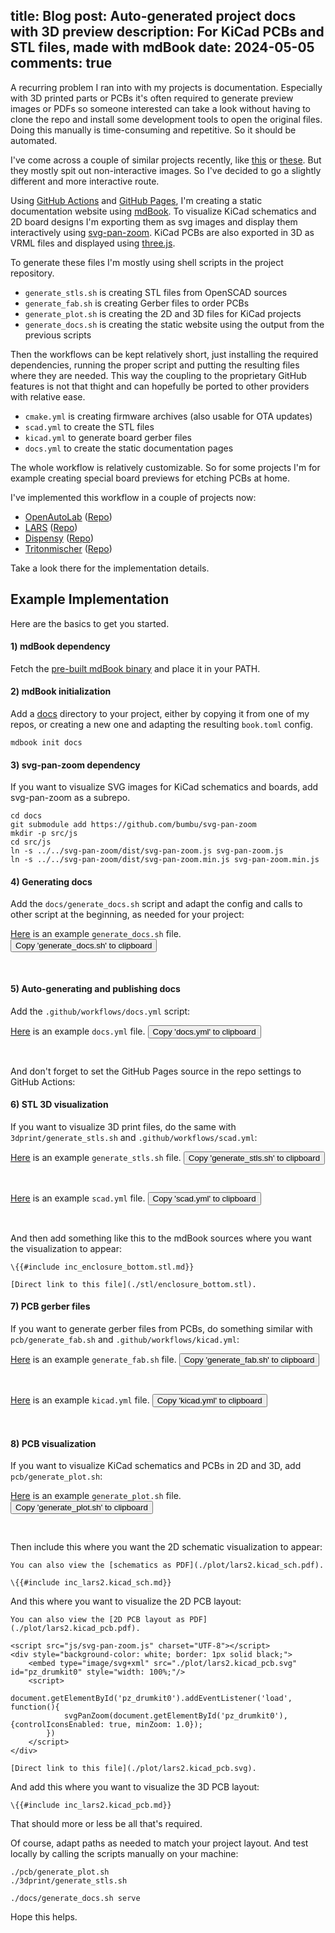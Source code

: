 title: Blog
post: Auto-generated project docs with 3D preview
description: For KiCad PCBs and STL files, made with mdBook
date: 2024-05-05
comments: true
---

A recurring problem I ran into with my projects is documentation.
Especially with 3D printed parts or PCBs it's often required to generate preview images or PDFs so someone interested can take a look without having to clone the repo and install some development tools to open the original files.
Doing this manually is time-consuming and repetitive.
So it should be automated.

I've come across a couple of similar projects recently, like [this](https://hackaday.com/2024/05/04/giving-your-kicad-pcb-repository-pretty-pictures/) or [these](https://hackaday.com/2024/03/11/share-your-projects-kicad-automations-and-pretty-renders/).
But they mostly spit out non-interactive images.
So I've decided to go a slightly different and more interactive route.

<!--%
lightgallery([
    [ "img/github_pages_sch.png", "2D KiCad board visualization" ],
    [ "img/github_pages_pcb.png", "3D KiCad board visualization" ],
    [ "img/github_pages_stl.png", "3D STL visualization" ],
])
%-->

Using [GitHub Actions](https://docs.github.com/en/actions) and [GitHub Pages](https://docs.github.com/en/pages), I'm creating a static documentation website using [mdBook](https://rust-lang.github.io/mdBook/).
To visualize KiCad schematics and 2D board designs I'm exporting them as svg images and display them interactively using [svg-pan-zoom](https://github.com/bumbu/svg-pan-zoom).
KiCad PCBs are also exported in 3D as VRML files and displayed using [three.js](https://threejs.org/).

To generate these files I'm mostly using shell scripts in the project repository.

* `generate_stls.sh` is creating STL files from OpenSCAD sources
* `generate_fab.sh` is creating Gerber files to order PCBs
* `generate_plot.sh` is creating the 2D and 3D files for KiCad projects
* `generate_docs.sh` is creating the static website using the output from the previous scripts

Then the workflows can be kept relatively short, just installing the required dependencies, running the proper script and putting the resulting files where they are needed.
This way the coupling to the proprietary GitHub features is not that thight and can hopefully be ported to other providers with relative ease.

* `cmake.yml` is creating firmware archives (also usable for OTA updates)
* `scad.yml` to create the STL files
* `kicad.yml` to generate board gerber files
* `docs.yml` to create the static documentation pages

The whole workflow is relatively customizable.
So for some projects I'm for example creating special board previews for etching PCBs at home.

I've implemented this workflow in a couple of projects now:

* [OpenAutoLab](https://kauzerei.github.io/openautolab/) ([Repo](https://github.com/kauzerei/openautolab))
* [LARS](https://xythobuz.github.io/lars/) ([Repo](https://github.com/xythobuz/lars))
* [Dispensy](https://drinkrobotics.github.io/dispensy/) ([Repo](https://github.com/drinkrobotics/dispensy))
* [Tritonmischer](https://kauzerei.github.io/tritonmischer/) ([Repo](https://github.com/kauzerei/tritonmischer))

Take a look there for the implementation details.

## Example Implementation

Here are the basics to get you started.

#### 1) mdBook dependency

Fetch the [pre-built mdBook binary](https://github.com/rust-lang/mdBook/releases) and place it in your PATH.

#### 2) mdBook initialization

Add a [docs](https://github.com/xythobuz/lars/tree/master/docs) directory to your project, either by copying it from one of my repos, or creating a new one and adapting the resulting `book.toml` config.

    mdbook init docs

#### 3) svg-pan-zoom dependency

If you want to visualize SVG images for KiCad schematics and boards, add svg-pan-zoom as a subrepo.

    cd docs
    git submodule add https://github.com/bumbu/svg-pan-zoom
    mkdir -p src/js
    cd src/js
    ln -s ../../svg-pan-zoom/dist/svg-pan-zoom.js svg-pan-zoom.js
    ln -s ../../svg-pan-zoom/dist/svg-pan-zoom.min.js svg-pan-zoom.min.js

#### 4) Generating docs

Add the `docs/generate_docs.sh` script and adapt the config and calls to other script at the beginning, as needed for your project:

<!-- https://clay-atlas.com/us/blog/2021/06/30/html-en-copy-text-button/ -->
<script>
function copyEvent(id) {
    var str = document.getElementById(id);
    window.getSelection().selectAllChildren(str);
    document.execCommand("Copy")
}
</script>

[Here](https://git.xythobuz.de/thomas/drumkit/raw/commit/314bf218ca5e958d6ffa825d92d702cb5431abf6/docs/generate_docs.sh) is an example `generate_docs.sh` file.
<button type="button" onclick="copyEvent('generatedocs')" class="clip-btn">Copy 'generate_docs.sh' to clipboard</button>

<pre id="generatedocs" class="sh_sh">
<!--%
include_url("https://git.xythobuz.de/thomas/drumkit/raw/commit/314bf218ca5e958d6ffa825d92d702cb5431abf6/docs/generate_docs.sh")
%-->
</pre>

#### 5) Auto-generating and publishing docs

Add the `.github/workflows/docs.yml` script:

[Here](https://git.xythobuz.de/thomas/drumkit/raw/commit/314bf218ca5e958d6ffa825d92d702cb5431abf6/.github/workflows/docs.yml) is an example `docs.yml` file.
<button type="button" onclick="copyEvent('docsyml')" class="clip-btn">Copy 'docs.yml' to clipboard</button>

<pre id="docsyml" class="sh_yaml">
<!--%
include_url("https://git.xythobuz.de/thomas/drumkit/raw/commit/314bf218ca5e958d6ffa825d92d702cb5431abf6/.github/workflows/docs.yml")
%-->
</pre>

And don't forget to set the GitHub Pages source in the repo settings to GitHub Actions:

<!--%
lightgallery([
    [ "img/github_pages_actions.png", "What to change in the GitHub repo settings" ],
])
%-->

#### 6) STL 3D visualization

If you want to visualize 3D print files, do the same with `3dprint/generate_stls.sh` and `.github/workflows/scad.yml`:

[Here](https://git.xythobuz.de/thomas/drumkit/raw/commit/314bf218ca5e958d6ffa825d92d702cb5431abf6/3dprint/generate_stls.sh) is an example `generate_stls.sh` file.
<button type="button" onclick="copyEvent('generatestls')" class="clip-btn">Copy 'generate_stls.sh' to clipboard</button>

<pre id="generatestls" class="sh_sh">
<!--%
include_url("https://git.xythobuz.de/thomas/drumkit/raw/commit/314bf218ca5e958d6ffa825d92d702cb5431abf6/3dprint/generate_stls.sh")
%-->
</pre>

[Here](https://git.xythobuz.de/thomas/drumkit/raw/commit/314bf218ca5e958d6ffa825d92d702cb5431abf6/.github/workflows/scad.yml) is an example `scad.yml` file.
<button type="button" onclick="copyEvent('scadyml')" class="clip-btn">Copy 'scad.yml' to clipboard</button>

<pre id="scadyml" class="sh_yaml">
<!--%
include_url("https://git.xythobuz.de/thomas/drumkit/raw/commit/314bf218ca5e958d6ffa825d92d702cb5431abf6/.github/workflows/scad.yml")
%-->
</pre>

And then add something like this to the mdBook sources where you want the visualization to appear:

    \{{#include inc_enclosure_bottom.stl.md}}

    [Direct link to this file](./stl/enclosure_bottom.stl).

#### 7) PCB gerber files

If you want to generate gerber files from PCBs, do something similar with `pcb/generate_fab.sh` and `.github/workflows/kicad.yml`:

[Here](https://git.xythobuz.de/thomas/drumkit/raw/commit/314bf218ca5e958d6ffa825d92d702cb5431abf6/pcb2/generate_fab.sh) is an example `generate_fab.sh` file.
<button type="button" onclick="copyEvent('generatefab')" class="clip-btn">Copy 'generate_fab.sh' to clipboard</button>

<pre id="generatefab" class="sh_sh">
<!--%
include_url("https://git.xythobuz.de/thomas/drumkit/raw/commit/314bf218ca5e958d6ffa825d92d702cb5431abf6/pcb2/generate_fab.sh")
%-->
</pre>

[Here](https://git.xythobuz.de/thomas/drumkit/raw/commit/314bf218ca5e958d6ffa825d92d702cb5431abf6/.github/workflows/kicad.yml) is an example `kicad.yml` file.
<button type="button" onclick="copyEvent('kicadyml')" class="clip-btn">Copy 'kicad.yml' to clipboard</button>

<pre id="kicadyml" class="sh_yaml">
<!--%
include_url("https://git.xythobuz.de/thomas/drumkit/raw/commit/314bf218ca5e958d6ffa825d92d702cb5431abf6/.github/workflows/kicad.yml")
%-->
</pre>

#### 8) PCB visualization

If you want to visualize KiCad schematics and PCBs in 2D and 3D, add `pcb/generate_plot.sh`:

[Here](https://git.xythobuz.de/thomas/drumkit/raw/commit/314bf218ca5e958d6ffa825d92d702cb5431abf6/pcb2/generate_plot.sh) is an example `generate_plot.sh` file.
<button type="button" onclick="copyEvent('generateplot')" class="clip-btn">Copy 'generate_plot.sh' to clipboard</button>

<pre id="generateplot" class="sh_sh">
<!--%
include_url("https://git.xythobuz.de/thomas/drumkit/raw/commit/314bf218ca5e958d6ffa825d92d702cb5431abf6/pcb2/generate_plot.sh")
%-->
</pre>

Then include this where you want the 2D schematic visualization to appear:

    You can also view the [schematics as PDF](./plot/lars2.kicad_sch.pdf).

    \{{#include inc_lars2.kicad_sch.md}}

And this where you want to visualize the 2D PCB layout:

    You can also view the [2D PCB layout as PDF](./plot/lars2.kicad_pcb.pdf).

    <script src="js/svg-pan-zoom.js" charset="UTF-8"></script>
    <div style="background-color: white; border: 1px solid black;">
        <embed type="image/svg+xml" src="./plot/lars2.kicad_pcb.svg" id="pz_drumkit0" style="width: 100%;"/>
        <script>
            document.getElementById('pz_drumkit0').addEventListener('load', function(){
                svgPanZoom(document.getElementById('pz_drumkit0'), {controlIconsEnabled: true, minZoom: 1.0});
            })
        </script>
    </div>

    [Direct link to this file](./plot/lars2.kicad_pcb.svg).

And add this where you want to visualize the 3D PCB layout:

    \{{#include inc_lars2.kicad_pcb.md}}

That should more or less be all that's required.

Of course, adapt paths as needed to match your project layout.
And test locally by calling the scripts manually on your machine:

    ./pcb/generate_plot.sh
    ./3dprint/generate_stls.sh

    ./docs/generate_docs.sh serve

Hope this helps.

